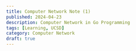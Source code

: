 ```yaml
---
title: Computer Network Note (1)
published: 2024-04-23
description: Computer Network in Go Programming
tags: [Learning, UCSD]
category: Computer Network
draft: true
---
```

